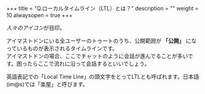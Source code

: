 +++
title = "Q.ローカルタイムライン（LTL）とは？"
description = ""
weight = 10
alwaysopen = true
+++

<i class="fa fa-users">人々のアイコン</i>が目印。

アイマストドンにいる全ユーザーのトゥートのうち、公開範囲が **「公開」** になっているものが表示されるタイムラインです。<br>アイマストドンの場合、ここでチャットのように会話が進んでることが多いです。困ったらここで流れに沿って会話するといいでしょう。

英語表記での「Local Time Line」の頭文字をとってLTLとも呼ばれます。日本語(im@s)では「楽屋」と呼びます。
